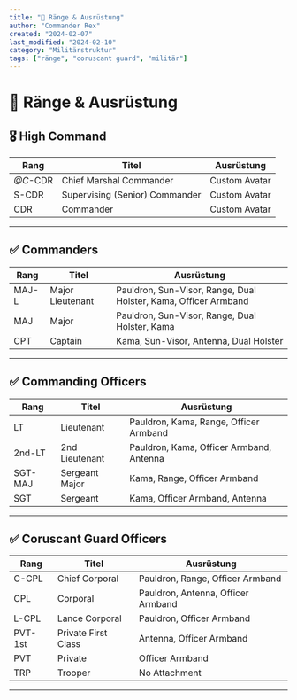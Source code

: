 ```yaml
---
title: "🔺 Ränge & Ausrüstung"
author: "Commander Rex"
created: "2024-02-07"
last_modified: "2024-02-10"
category: "Militärstruktur"
tags: ["ränge", "coruscant guard", "militär"]
---
```


# 🔺 Ränge & Ausrüstung

## 🎖 High Command
| **Rang** | **Titel** | **Ausrüstung** |
|----------|------------|--------------|
| <span class="color-goldorange">*@C*-CDR</span> | Chief Marshal Commander | Custom Avatar |
| <span class="color-goldorange">S-CDR</span> | Supervising (Senior) Commander | Custom Avatar |
| <span class="color-goldorange">CDR</span> | Commander | Custom Avatar |

---

## ✅ **Commanders**
| **Rang** | **Titel** | **Ausrüstung** |
|----------|------------|--------------|
| <span class="color-gold">MAJ-L</span> | Major Lieutenant | Pauldron, Sun-Visor, Range, Dual Holster, Kama, Officer Armband |
| <span class="color-gold">MAJ</span> | Major | Pauldron, Sun-Visor, Range, Dual Holster, Kama |
| <span class="color-gold">CPT</span> | Captain | Kama, Sun-Visor, Antenna, Dual Holster |

---

## ✅ **Commanding Officers**
| **Rang** | **Titel** | **Ausrüstung** |
|----------|------------|--------------|
| <span class="color-blue">LT</span> | Lieutenant | Pauldron, Kama, Range, Officer Armband |
| <span class="color-blue">2nd-LT</span> | 2nd Lieutenant | Pauldron, Kama, Officer Armband, Antenna |
| <span class="color-blue">SGT-MAJ</span> | Sergeant Major | Kama, Range, Officer Armband |
| <span class="color-blue">SGT</span> | Sergeant | Kama, Officer Armband, Antenna |

---

## ✅ **Coruscant Guard Officers**
| **Rang** | **Titel** | **Ausrüstung** |
|----------|------------|--------------|
| <span class="color-red">C-CPL</span> | Chief Corporal | Pauldron, Range, Officer Armband |
| <span class="color-red">CPL</span> | Corporal | Pauldron, Antenna, Officer Armband |
| <span class="color-red">L-CPL</span> | Lance Corporal | Pauldron, Officer Armband |
| <span class="color-red">PVT-1st</span> | Private First Class | Antenna, Officer Armband |
| <span class="color-red">PVT</span> | Private | Officer Armband |
| <span class="color-red">TRP</span> | Trooper | No Attachment |

---